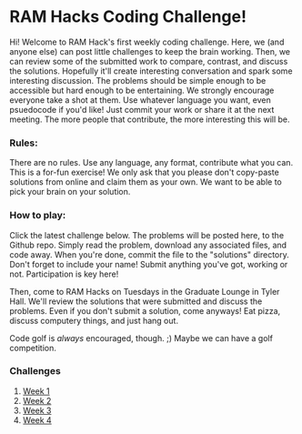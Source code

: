 # RAM Hacks Coding Challenge!

Hi! Welcome to RAM Hack's first weekly coding challenge. Here, we (and anyone else) can post little challenges to keep the brain working. Then, we can review some of the submitted work to compare, contrast, and discuss the solutions. Hopefully it'll create interesting conversation and spark some interesting discussion. The problems should be simple enough to be accessible but hard enough to be entertaining. We strongly encourage everyone take a shot at them. Use whatever language you want, even psuedocode if you'd like! Just commit your work or share it at the next meeting. The more people that contribute, the more interesting this will be.


### Rules:
There are no rules. Use any language, any format, contribute what you can. This is a for-fun exercise! We only ask that you please don't copy-paste solutions from online and claim them as your own. We want to be able to pick your brain on your solution. 

### How to play:
Click the latest challenge below. The problems will be posted here, to the Github repo. Simply read the problem, download any associated files, and code away. When you're done, commit the file to the "solutions" directory. Don't forget to include your name! Submit anything you've got, working or not. Participation is key here!

Then, come to RAM Hacks on Tuesdays in the Graduate Lounge in Tyler Hall. We'll review the solutions that were submitted and discuss the problems. Even if you don't submit a solution, come anyways! Eat pizza, discuss computery things, and just hang out. 


Code golf is _always_ encouraged, though. ;) Maybe we can have a golf competition.

### Challenges
1. [Week 1](https://github.com/ram-hacks/Weekly-Programming-Challenge/tree/master/week1)
1. [Week 2](https://github.com/ram-hacks/Weekly-Programming-Challenge/tree/master/week2)
1. [Week 3](https://github.com/ram-hacks/Weekly-Programming-Challenge/tree/master/week3)
1. [Week 4](https://github.com/ram-hacks/Weekly-Programming-Challenge/tree/master/week4)
